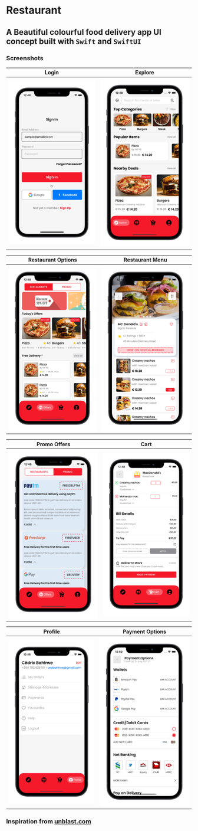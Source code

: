 # Restaurant

## A Beautiful colourful food delivery app UI concept built with `Swift` and `SwiftUI`

### Screenshots

Login                      |  Explore
:-------------------------:|:-------------------------:
![](shots/1.png)  |  ![](shots/2.png)

Restaurant Options         |  Restaurant Menu
:-------------------------:|:-------------------------:
![](shots/3.png)  |  ![](shots/4.png)

Promo Offers               |  Cart
:-------------------------:|:-------------------------:
![](shots/5.png)  |  ![](shots/6.png)

Profile                    |  Payment Options
:-------------------------:|:-------------------------:
![](shots/7.png)  |  ![](shots/8.png)






### Inspiration from [unblast.com](https://unblast.com/free-food-order-app-template-psd/)
